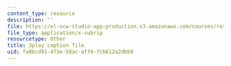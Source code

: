 ```yaml
---
content_type: resource
description: ''
file: https://ol-ocw-studio-app-production.s3.amazonaws.com/courses/res-5-0001-digital-lab-techniques-manual-spring-2007/fa0bcd914f3e58acaff4fcb612a2dbb9_e99nsCAsJrw.vtt
file_type: application/x-subrip
resourcetype: Other
title: 3play caption file
uid: fa0bcd91-4f3e-58ac-aff4-fcb612a2dbb9
---
```

